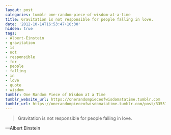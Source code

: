 ```yaml
---
layout: post
categories: tumblr one-random-piece-of-wisdom-at-a-time
title: Gravitation is not responsible for people falling in love.
date: '2012-10-14T16:53:47+10:30'
hidden: true
tags:
- Albert-Einstein
- gravitation
- is
- not
- responsible
- for
- people
- falling
- in
- love
- quote
- wisdom
tumblr: One Random Piece of Wisdom at a Time
tumblr_website_url: https://onerandompieceofwisdomatatime.tumblr.com
tumblr_url: https://onerandompieceofwisdomatatime.tumblr.com/post/33551359923/gravitation-is-not-responsible-for-people-falling
---
```

> Gravitation is not responsible for people falling in love.

—Albert Einstein

